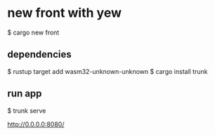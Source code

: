 # new front with yew 
$ cargo new front

## dependencies
$ rustup target add wasm32-unknown-unknown
$ cargo install trunk

## run app
$ trunk serve

http://0.0.0.0:8080/